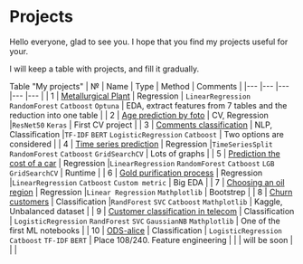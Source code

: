 # Projects
Hello everyone, glad to see you. I hope that you find my projects useful for your.

I will keep a table with projects, and fill it gradually.

Table "My projects"
| №   | Name  | Type  | Method  | Comments  |
|---	|---	|---  |---	|---	|
| 1 | [Metallurgical Plant](1/project_16.ipynb) | Regression  | `LinearRegression` `RandomForest` `Catboost` `Optuna` | EDA, extract features from 7 tables and the reduction into one table |
| 2 | [Age prediction by foto](2/project_14.ipynb)   	| CV, Regression  |`ResNet50` `Keras`  | First CV project    	|
| 3 | [Comments classification](3/project_12.ipynb)   	| NLP, Classification  |`TF-IDF` `BERT` `LogisticRegression` `Catboost`  | Two options are considered    	|
| 4 | [Time series prediction](4/project_11.ipynb)   	| Regression  |`TimeSeriesSplit` `RandomForest` `Catboost` `GridSearchCV`  | Lots of graphs    	|
| 5 | [Prediction the cost of a car](5/project_10.ipynb)   	| Regression  |`LinearRegression` `RandomForest` `Catboost`  `LGB` `GridSearchCV`  | Runtime    	|
| 6 | [Gold purification process](6/project_08.ipynb)   	| Regression  |`LinearRegression` `Catboost` `Custom metric`  | Big EDA    	|
| 7 | [Choosing an oil region](7/project_07.ipynb)   	| Regression  |`Linear Regression` `Mathplotlib`  | Bootstrep    	|
| 8 | [Churn customers](8/project_06.ipynb)   	| Classification  |`RandForest` `SVC` `Catboost` `Mathplotlib`  | Kaggle, Unbalanced dataset    	|
| 9 | [Customer classification in telecom](9/project_05.ipynb)   	| Classification  | `LogisticRegression` `RandForest` `SVC` `GaussianNB` `Mathplotlib`  | One of the first ML notebooks |
| 10 | [ODS-alice](Competitions/ods_alice/my_alice_v2.ipynb)   	| Classification  | `LogisticRegression` `Catboost` `TF-IDF` `BERT`  | Place 108/240. Feature engineering |
|   	| will be soon  	|   	|   	|
